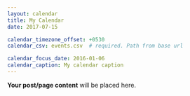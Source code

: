 ```yaml
---
layout: calendar
title: My Calendar
date: 2017-07-15

calendar_timezone_offset: +0530
calendar_csv: events.csv  # required. Path from base url

calendar_focus_date: 2016-01-06
calendar_caption: My calendar caption
---
```


**Your post/page content** will be placed here.
